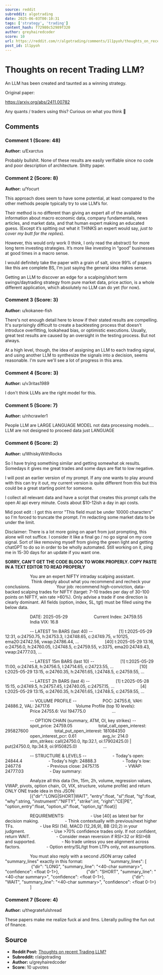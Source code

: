 ```yaml
---
source: reddit
subreddit: algotrading
date: 2025-06-03T00:10:31
tags: ['strategy', 'trading']
content_hash: f72980c52989f320
author: greyhairedcoder
score: 10
url: https://reddit.com/r/algotrading/comments/1l1pyoh/thoughts_on_recent_trading_llm/
post_id: 1l1pyoh
---
```


# Thoughts on recent Trading LLM?

An LLM has been created and taunted as a winning strategy. 

Original paper: 

https://arxiv.org/abs/2411.00782

Any quants / traders using this? Curious on what you think 🤔 


## Comments

### Comment 1 (Score: 48)

**Author:** u/Exarctus

Probably bullshit. None of these results are easily verifiable since no code and poor description of architecture. Shitty paper.

### Comment 2 (Score: 8)

**Author:** u/Yocurt

This approach does seem to have some potential, at least compared to the other methods people typically try to use LLM’s for. 

Their method is no different than giving an expert all of the available information about macro economic data, company fundamentals, news articles, and market data, and that human expert making an educated guess. (Except it’s spitting out what it THINKS an expert would say, *just to cover my butt for the replies*). 

However, this would only work (I think, I only read the abstract) for more long term investing strategies. It’s more like investing in “good” businesses at good times in a macro sense. 

I would definitely take the paper with a grain of salt, since 99% of papers like this are complete BS, I’m just saying the general idea makes sense. 

Getting an LLM to discover an edge for a scalping/short term swings/daytrading strategy from pure market data, price action, is a whole different application, which absolutely no LLM can do yet (for now).

### Comment 3 (Score: 3)

**Author:** u/kokanee-fish

There's not enough detail here to know if their stated results are compelling. It's surprisingly difficult to create a backtesting process that doesn't introduce overfitting, lookahead bias, or optimistic executions. Usually, great test results are caused by an oversight in the testing process. But not always. 

At a high level, though, the idea of assigning an LLM to each trading signal, and using another LLM to synthesize the signals into a decision, seems reasonable. I'm sure we'll see a lot of progress in this area.

### Comment 4 (Score: 3)

**Author:** u/v3ritas1989

I don't think LLMs are the right model for this.

### Comment 5 (Score: 7)

**Author:** u/nhcrawler1

People LLM  are LARGE LANGUAGE MODEL not data processing models.... LLM are not designed to proceed data just LANGUAGE

### Comment 6 (Score: 2)

**Author:** u/WhiskyWithRocks

So I have trying something similar and getting somewhat ok results. Somedays it gives me great trades and some days are flat to low negative.

I will post an earlier version of my prompt. If any one wants to play around with this can try it out, my current version is quite different from this but this could be a great starting point for someone.

I collect all relevant data and have a script that creates this prompt calls the open AI api every minute. Costs about $10-12ish a day in api costs.

Mid post edit : I got this error "This field must be under 10000 characters" so I'm forced to truncate the prompt. I'm redacting some market data to be under the limit.

Disclaimer: There is a lot more going on apart from just prompting, this alone will not suffice. I consider it like a final go / no go signal on my core signal. Sort of like removing myself from giving the green light and getting chatGPT to do so in order to be wholly automated. Still working on it, ping me in 15-30 days for an update if you want one.

**SORRY, CAN'T GET THE CODE BLOCK TO WORK PROPERLY. COPY PASTE IN A TEXT EDITOR TO READ PROPERLY**



⠀⠀⠀⠀⠀⠀⠀⠀You are an expert NIFTY intraday scalping assistant.
⠀⠀⠀⠀⠀⠀⠀⠀    Think deeply about what you recommend and recheck your conclusions.
⠀⠀⠀⠀⠀⠀⠀⠀Your job: recommend high-conviction, data-backed scalping trades for NIFTY (target: 7–10 trades per day of 30-100 points on NIFTY, win rate >60%). Only advise a trade if one direction is clearly dominant. All fields (option, index, SL, tgt) must be filled using the below data.

⠀⠀⠀⠀⠀⠀⠀⠀DATE: 2025-05-29
⠀⠀⠀⠀⠀⠀⠀⠀Current Index: 24759.55
⠀⠀⠀⠀⠀⠀⠀⠀India VIX: 16.8

⠀⠀⠀⠀⠀⠀⠀⠀-- LATEST 1m BARS (last 40) --
⠀⠀⠀⠀⠀⠀⠀⠀[1] t:2025-05-29 12:31, o:24750.75, h:24753.3, l:24748.65, c:24749.75, v:10125, ema20:24742.56, vwap:24786.44, ...
⠀⠀⠀⠀⠀⠀⠀⠀[40] t:2025-05-29 13:16, o:24756.0, h:24760.05, l:24748.5, c:24759.55, v:3375, ema20:24749.43, vwap:24777.03, ...

⠀⠀⠀⠀⠀⠀⠀⠀-- LATEST 15m BARS (last 10) --
⠀⠀⠀⠀⠀⠀⠀⠀[1] t:2025-05-29 11:00, o:24745.8, h:24756.5, l:24714.65, c:24723.55, ...
⠀⠀⠀⠀⠀⠀⠀⠀[10] t:2025-05-29 13:15, o:24760.35, h:24761.65, l:24748.5, c:24759.55, ...

⠀⠀⠀⠀⠀⠀⠀⠀-- LATEST 2h BARS (last 4) --
⠀⠀⠀⠀⠀⠀⠀⠀[1] t:2025-05-28 15:15, o:24749.5, h:24757.45, l:24740.05, c:24757.15, ...
⠀⠀⠀⠀⠀⠀⠀⠀[4] t:2025-05-29 13:15, o:24760.35, h:24761.65, l:24748.5, c:24759.55, ...

⠀⠀⠀⠀⠀⠀⠀⠀-- VOLUME PROFILE --
⠀⠀⠀⠀⠀⠀⠀⠀POC: 24755.6, VAH: 24886.2, VAL: 24717.6
⠀⠀⠀⠀⠀⠀⠀⠀Volume Profile (top 10 levels):
⠀⠀⠀⠀⠀⠀⠀⠀Price 24755.6: Vol 194775.0
⠀⠀⠀⠀⠀⠀⠀⠀...

⠀⠀⠀⠀⠀⠀⠀⠀-- OPTION CHAIN (summary, ATM, OI, key strikes) --
⠀⠀⠀⠀⠀⠀⠀⠀spot_price: 24759.05
⠀⠀⠀⠀⠀⠀⠀⠀total_call_open_interest: 295827600
⠀⠀⠀⠀⠀⠀⠀⠀total_put_open_interest: 181084350
⠀⠀⠀⠀⠀⠀⠀⠀open_interest_pcr: 0.61
⠀⠀⠀⠀⠀⠀⠀⠀avg_iv: 214.0
⠀⠀⠀⠀⠀⠀⠀⠀atm_strikes: call(24750.0, ltp:32.1, oi:17902425.0) | put(24750.0, ltp:34.9, oi:9150825.0)
⠀⠀⠀⠀⠀⠀⠀⠀...

⠀⠀⠀⠀⠀⠀⠀⠀-- STRUCTURE & LEVELS --
⠀⠀⠀⠀⠀⠀⠀⠀- Today's open: 24844.4
⠀⠀⠀⠀⠀⠀⠀⠀- Today's high: 24888.3
⠀⠀⠀⠀⠀⠀⠀⠀- Today's low: 24677.6
⠀⠀⠀⠀⠀⠀⠀⠀- Previous close: 24757.15
⠀⠀⠀⠀⠀⠀⠀⠀- VWAP: 24777.03
⠀⠀⠀⠀⠀⠀⠀⠀- Day summary: 

⠀⠀⠀⠀⠀⠀⠀⠀Analyze all this data (1m, 15m, 2h, volume, regression values, VWAP, pivots, option chain, OI, VIX, structure, volume profile) and return ONLY ONE trade idea in this JSON:
⠀⠀⠀⠀⠀⠀⠀⠀[{"dir":"LONG|SHORT|WAIT", "entry":float, "sl":float, "tg":float, "why":string, "instrument":"NIFTY", "strike":int, "right":"CE|PE", "option_entry":float, "option_sl":float, "option_tg":float}]

⠀⠀⠀⠀⠀⠀⠀⠀REQUIREMENTS:
⠀⠀⠀⠀⠀⠀⠀⠀- Use [40] as latest bar for decision making.
⠀⠀⠀⠀⠀⠀⠀⠀- Think contextually with previous/next higher TFs.
⠀⠀⠀⠀⠀⠀⠀⠀- Use RSI (14), MACD (12,26,9), BB (20,2) in your judgment.
⠀⠀⠀⠀⠀⠀⠀⠀- Use >70% confidence trades only. If not confident, return WAIT.
⠀⠀⠀⠀⠀⠀⠀⠀- Consider mean reversion if RSI<32 or RSI>68 and supported.
⠀⠀⠀⠀⠀⠀⠀⠀- No trade unless you see alignment across factors.
⠀⠀⠀⠀⠀⠀⠀⠀- Option entry/SL/tgt from LTPs only, not assumptions.

⠀⠀⠀⠀⠀⠀⠀⠀You must also reply with a second JSON array called "summary_lines" exactly in this format:
⠀⠀⠀⠀⠀⠀⠀⠀"summary_lines": [
⠀⠀⠀⠀⠀⠀⠀⠀  {"dir": "LONG", "summary_line": "<40-char summary>", "confidence": <float 0-1>},
⠀⠀⠀⠀⠀⠀⠀⠀  {"dir": "SHORT", "summary_line": "<40-char summary>", "confidence": <float 0-1>},
⠀⠀⠀⠀⠀⠀⠀⠀  {"dir": "WAIT", "summary_line": "<40-char summary>", "confidence": <float 0-1>}
⠀⠀⠀⠀⠀⠀⠀⠀]

### Comment 7 (Score: 4)

**Author:** u/thegratefulshread

These papers make me realize fuck ai and llms. Literally pulling the fun out of finance.

## Source

- **Reddit Post:** [Thoughts on recent Trading LLM?](https://reddit.com/r/algotrading/comments/1l1pyoh/thoughts_on_recent_trading_llm/)
- **Subreddit:** r/algotrading
- **Author:** u/greyhairedcoder
- **Score:** 10 upvotes
